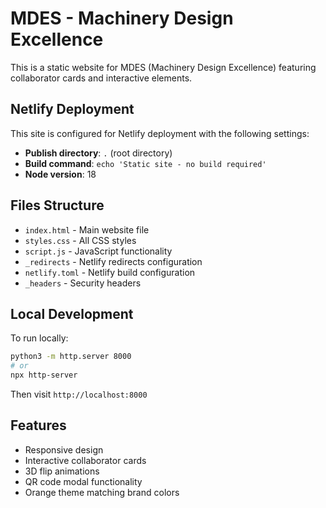 # MDES - Machinery Design Excellence

This is a static website for MDES (Machinery Design Excellence) featuring collaborator cards and interactive elements.

## Netlify Deployment

This site is configured for Netlify deployment with the following settings:

- **Publish directory**: `.` (root directory)
- **Build command**: `echo 'Static site - no build required'`
- **Node version**: 18

## Files Structure

- `index.html` - Main website file
- `styles.css` - All CSS styles
- `script.js` - JavaScript functionality
- `_redirects` - Netlify redirects configuration
- `netlify.toml` - Netlify build configuration
- `_headers` - Security headers

## Local Development

To run locally:
```bash
python3 -m http.server 8000
# or
npx http-server
```

Then visit `http://localhost:8000`

## Features

- Responsive design
- Interactive collaborator cards
- 3D flip animations
- QR code modal functionality
- Orange theme matching brand colors
